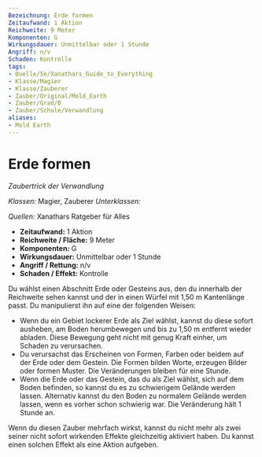 ```yaml
---
Bezeichnung: Erde formen
Zeitaufwand: 1 Aktion
Reichweite: 9 Meter
Komponenten: G
Wirkungsdauer: Unmittelbar oder 1 Stunde
Angriff: n/v
Schaden: Kontrolle
tags: 
- Quelle/5e/Xanathars_Guide_to_Everything
- Klasse/Magier
- Klasse/Zauberer
- Zauber/Original/Mold_Earth
- Zauber/Grad/0
- Zauber/Schule/Verwandlung
aliases: 
- Mold Earth
---
```

# Erde formen
_Zaubertrick der Verwandlung_

_Klassen:_ Magier, Zauberer
_Unterklassen:_

_Quellen:_ Xanathars Ratgeber für Alles

- **Zeitaufwand:** 1 Aktion
- **Reichweite / Fläche:** 9 Meter
- **Komponenten:** G
- **Wirkungsdauer:** Unmittelbar oder 1 Stunde
- **Angriff / Rettung:** n/v
- **Schaden / Effekt:**  Kontrolle

Du wählst einen Abschnitt Erde oder Gesteins aus, den du innerhalb der Reichweite sehen kannst und der in einen Würfel mit 1,50 m Kantenlänge passt. Du manipulierst ihn auf eine der folgenden Weisen:

- Wenn du ein Gebiet lockerer Erde als Ziel wählst, kannst du diese sofort ausheben, am Boden herumbewegen und bis zu 1,50 m entfernt wieder abladen. Diese Bewegung geht nicht mit genug Kraft einher, um Schaden zu verursachen.
- Du verursachst das Erscheinen von Formen, Farben oder beidem auf der Erde oder dem Gestein. Die Formen bilden Worte, erzeugen Bilder oder formen Muster. Die Veränderungen bleiben für eine Stunde.
- Wenn die Erde oder das Gestein, das du als Ziel wählst, sich auf dem Boden befinden, so kannst du es zu schwierigem Gelände werden lassen. Alternativ kannst du den Boden zu normalem Gelände werden lassen, wenn es vorher schon schwierig war. Die Veränderung hält 1 Stunde an.

Wenn du diesen Zauber mehrfach wirkst, kannst du nicht mehr als zwei seiner nicht sofort wirkenden Effekte gleichzeitig aktiviert haben. Du kannst einen solchen Effekt als eine Aktion aufgeben.